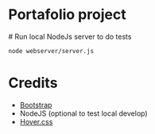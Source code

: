 # Portafolio project

# Run local NodeJs server to do tests

```sh
node webserver/server.js
```

# Credits

- [Bootstrap](https://getbootstrap.com/docs/4.6/getting-started/introduction/) 
- NodeJS (optional to test local develop)
- [Hover.css](https://ianlunn.github.io/Hover/)